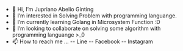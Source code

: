 - 👋 Hi, I’m Jupriano Abelio Ginting
- 👀 I’m interested in Solving Problem with programming languange.
- 🌱 I’m currently learning Golang in Microsystem Function :D
- 💞️ I’m looking to collaborate on solving some algorithm with programming languange >_0
- 📫 How to reach me ...
-- Line
-- Facebook
-- Instagram

<!---
xantabdoc/xantabdoc is a ✨ special ✨ repository because its `README.md` (this file) appears on your GitHub profile.
You can click the Preview link to take a look at your changes.
--->
